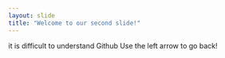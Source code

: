 ```yaml
---
layout: slide
title: "Welcome to our second slide!"
---
```

it is difficult to understand Github
Use the left arrow to go back!
